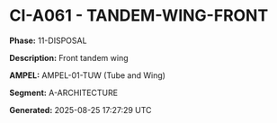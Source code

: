 # CI-A061 - TANDEM-WING-FRONT

**Phase:** 11-DISPOSAL

**Description:** Front tandem wing

**AMPEL:** AMPEL-01-TUW (Tube and Wing)

**Segment:** A-ARCHITECTURE

**Generated:** 2025-08-25 17:27:29 UTC
